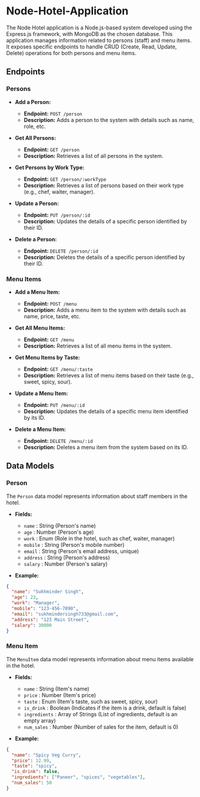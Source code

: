 # Node-Hotel-Application
The Node Hotel application is a Node.js-based system developed using the Express.js framework, with MongoDB as the chosen database. This application manages information related to persons (staff) and menu items. It exposes specific endpoints to handle CRUD (Create, Read, Update, Delete) operations for both persons and menu items.

## Endpoints

### Persons

- **Add a Person:**
  - **Endpoint:** `POST /person`
  - **Description:** Adds a person to the system with details such as name, role, etc.

- **Get All Persons:**
  - **Endpoint:** `GET /person`
  - **Description:** Retrieves a list of all persons in the system.

- **Get Persons by Work Type:**
  - **Endpoint:** `GET /person/:workType`
  - **Description:** Retrieves a list of persons based on their work type (e.g., chef, waiter, manager).

- **Update a Person:**
  - **Endpoint:** `PUT /person/:id`
  - **Description:** Updates the details of a specific person identified by their ID.

- **Delete a Person:**
  - **Endpoint:** `DELETE /person/:id`
  - **Description:** Deletes the details of a specific person identified by their ID.
    



### Menu Items

- **Add a Menu Item:**
  - **Endpoint:** `POST /menu`
  - **Description:** Adds a menu item to the system with details such as name, price, taste, etc.

- **Get All Menu Items:**
  - **Endpoint:** `GET /menu`
  - **Description:** Retrieves a list of all menu items in the system.

- **Get Menu Items by Taste:**
  - **Endpoint:** `GET /menu/:taste`
  - **Description:** Retrieves a list of menu items based on their taste (e.g., sweet, spicy, sour).

- **Update a Menu Item:**
  - **Endpoint:** `PUT /menu/:id`
  - **Description:** Updates the details of a specific menu item identified by its ID.

- **Delete a Menu Item:**
  - **Endpoint:** `DELETE /menu/:id`
  - **Description:** Deletes a menu item from the system based on its ID.


## Data Models

### Person

The `Person` data model represents information about staff members in the hotel.

- **Fields:**
  - `name` : String (Person's name)
  - `age` : Number (Person's age)
  - `work` : Enum (Role in the hotel, such as chef, waiter, manager)
  - `mobile` : String (Person's mobile number)
  - `email` : String (Person's email address, unique)
  - `address` : String (Person's address)
  - `salary` : Number (Person's salary)

- **Example:**
```json
{
  "name": "Sukhminder Singh",
  "age": 23,
  "work": "Manager",
  "mobile": "123-456-7890",
  "email": "sukhmindersingh733@gmail.com",
  "address": "123 Main Street",
  "salary": 30000
}

```
### Menu Item

The `MenuItem` data model represents information about menu items available in the hotel.

- **Fields:**
  - `name` : String (Item's name)
  - `price` : Number (Item's price)
  - `taste` : Enum (Item's taste, such as sweet, spicy, sour)
  - `is_drink` : Boolean (Indicates if the item is a drink, default is false)
  - `ingredients` : Array of Strings (List of ingredients, default is an empty array)
  - `num_sales` : Number (Number of sales for the item, default is 0)

- **Example:**
```json
{
  "name": "Spicy Veg Curry",
  "price": 12.99,
  "taste": "spicy",
  "is_drink": false,
  "ingredients": ["Paneer", "spices", "vegetables"],
  "num_sales": 50
}
```

